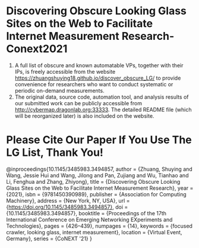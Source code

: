 # Discovering Obscure Looking Glass Sites on the Web to Facilitate Internet Measurement Research- Conext2021
1. A full list of obscure and known automatable VPs, together with their IPs, is freely accessible from the website https://zhuangshuying18.github.io/discover_obscure_LG/ to provide convenience for researchers who want to conduct systematic or periodic on-demand measurements.
2. The original data, source code, automation tool, and analysis results of our submitted work can be publicly accessible from http://cybermap.dragonlab.org:33333. The detailed README file (which will be reorganized later) is also included on the website.
# Please Cite Our Paper If You Use The LG List, Thank You!
@inproceedings{10.1145/3485983.3494857,
author = {Zhuang, Shuying and Wang, Jessie Hui and Wang, Jilong and Pan, Zujiang and Wu, Tianhao and Li, Fenghua and Zhang, Zhiyong},
title = {Discovering Obscure Looking Glass Sites on the Web to Facilitate Internet Measurement Research},
year = {2021},
isbn = {9781450390989},
publisher = {Association for Computing Machinery},
address = {New York, NY, USA},
url = {https://doi.org/10.1145/3485983.3494857},
doi = {10.1145/3485983.3494857},
booktitle = {Proceedings of the 17th International Conference on Emerging Networking EXperiments and Technologies},
pages = {426–439},
numpages = {14},
keywords = {focused crawler, looking glass, internet measurement},
location = {Virtual Event, Germany},
series = {CoNEXT '21}
}
